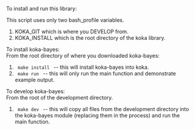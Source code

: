 To install and run this library:

This script uses only two bash_profile variables.
1. KOKA_GIT which is where you DEVELOP from.
2. KOKA_INSTALL which is the root directory of the koka library.  

To install koka-bayes: <br />
From the root directory of where you downloaded koka-bayes:
1. <code> make install </code> -- this will install koka-bayes into koka.
2. <code> make run </code> -- this will only run the main function and demonstrate example output. <br />

To develop koka-bayes: <br />
From the root of the development directory.
1. <code> make dev </code> -- this will copy all files from the development directory into the koka-bayes module (replacing them in the process) and run the main function. <br />
